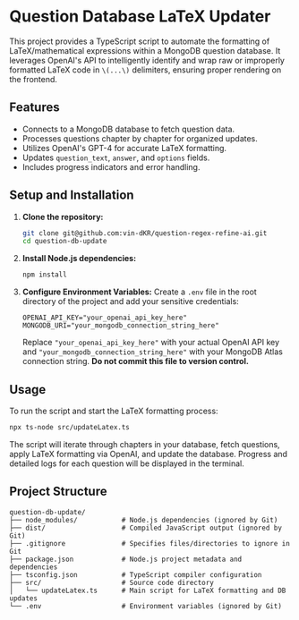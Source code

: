 # Question Database LaTeX Updater

This project provides a TypeScript script to automate the formatting of LaTeX/mathematical expressions within a MongoDB question database. It leverages OpenAI's API to intelligently identify and wrap raw or improperly formatted LaTeX code in `\(...\)` delimiters, ensuring proper rendering on the frontend.

## Features

- Connects to a MongoDB database to fetch question data.
- Processes questions chapter by chapter for organized updates.
- Utilizes OpenAI's GPT-4 for accurate LaTeX formatting.
- Updates `question_text`, `answer`, and `options` fields.
- Includes progress indicators and error handling.

## Setup and Installation

1.  **Clone the repository:**
    ```bash
    git clone git@github.com:vin-dKR/question-regex-refine-ai.git
    cd question-db-update
    ```

2.  **Install Node.js dependencies:**
    ```bash
    npm install
    ```

3.  **Configure Environment Variables:**
    Create a `.env` file in the root directory of the project and add your sensitive credentials:
    ```
    OPENAI_API_KEY="your_openai_api_key_here"
    MONGODB_URI="your_mongodb_connection_string_here"
    ```
    Replace `"your_openai_api_key_here"` with your actual OpenAI API key and `"your_mongodb_connection_string_here"` with your MongoDB Atlas connection string. **Do not commit this file to version control.**

## Usage

To run the script and start the LaTeX formatting process:

```bash
npx ts-node src/updateLatex.ts
```

The script will iterate through chapters in your database, fetch questions, apply LaTeX formatting via OpenAI, and update the database. Progress and detailed logs for each question will be displayed in the terminal.

## Project Structure

```
question-db-update/
├── node_modules/           # Node.js dependencies (ignored by Git)
├── dist/                   # Compiled JavaScript output (ignored by Git)
├── .gitignore              # Specifies files/directories to ignore in Git
├── package.json            # Node.js project metadata and dependencies
├── tsconfig.json           # TypeScript compiler configuration
├── src/                    # Source code directory
│   └── updateLatex.ts      # Main script for LaTeX formatting and DB updates
└── .env                    # Environment variables (ignored by Git)
```
